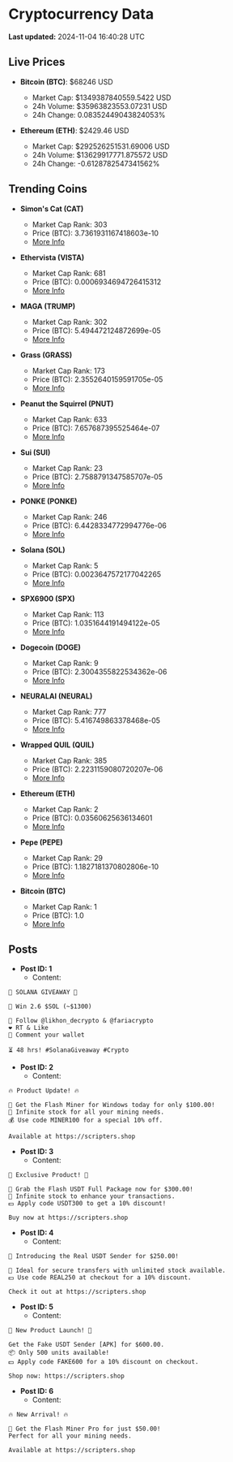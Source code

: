 # Cryptocurrency Data

**Last updated:** 2024-11-04 16:40:28 UTC

## Live Prices
- **Bitcoin (BTC)**: $68246 USD
  - Market Cap: $1349387840559.5422 USD
  - 24h Volume: $35963823553.07231 USD
  - 24h Change: 0.08352449043824053%

- **Ethereum (ETH)**: $2429.46 USD
  - Market Cap: $292526251531.69006 USD
  - 24h Volume: $13629917771.875572 USD
  - 24h Change: -0.6128782547341562%

## Trending Coins
- **Simon's Cat (CAT)**
  - Market Cap Rank: 303
  - Price (BTC): 3.7361931167418603e-10
  - [More Info](https://www.coingecko.com/en/coins/simons-cat)

- **Ethervista (VISTA)**
  - Market Cap Rank: 681
  - Price (BTC): 0.0006934694726415312
  - [More Info](https://www.coingecko.com/en/coins/ethervista)

- **MAGA (TRUMP)**
  - Market Cap Rank: 302
  - Price (BTC): 5.494472124872699e-05
  - [More Info](https://www.coingecko.com/en/coins/maga)

- **Grass (GRASS)**
  - Market Cap Rank: 173
  - Price (BTC): 2.3552640159591705e-05
  - [More Info](https://www.coingecko.com/en/coins/grass)

- **Peanut the Squirrel (PNUT)**
  - Market Cap Rank: 633
  - Price (BTC): 7.657687395525464e-07
  - [More Info](https://www.coingecko.com/en/coins/peanut-the-squirrel)

- **Sui (SUI)**
  - Market Cap Rank: 23
  - Price (BTC): 2.7588791347585707e-05
  - [More Info](https://www.coingecko.com/en/coins/sui)

- **PONKE (PONKE)**
  - Market Cap Rank: 246
  - Price (BTC): 6.4428334772994776e-06
  - [More Info](https://www.coingecko.com/en/coins/ponke)

- **Solana (SOL)**
  - Market Cap Rank: 5
  - Price (BTC): 0.0023647572177042265
  - [More Info](https://www.coingecko.com/en/coins/solana)

- **SPX6900 (SPX)**
  - Market Cap Rank: 113
  - Price (BTC): 1.0351644191494122e-05
  - [More Info](https://www.coingecko.com/en/coins/spx6900)

- **Dogecoin (DOGE)**
  - Market Cap Rank: 9
  - Price (BTC): 2.3004355822534362e-06
  - [More Info](https://www.coingecko.com/en/coins/dogecoin)

- **NEURALAI (NEURAL)**
  - Market Cap Rank: 777
  - Price (BTC): 5.416749863378468e-05
  - [More Info](https://www.coingecko.com/en/coins/neuralai)

- **Wrapped QUIL (QUIL)**
  - Market Cap Rank: 385
  - Price (BTC): 2.2231159080720207e-06
  - [More Info](https://www.coingecko.com/en/coins/wrapped-quil)

- **Ethereum (ETH)**
  - Market Cap Rank: 2
  - Price (BTC): 0.03560625636134601
  - [More Info](https://www.coingecko.com/en/coins/ethereum)

- **Pepe (PEPE)**
  - Market Cap Rank: 29
  - Price (BTC): 1.1827181370802806e-10
  - [More Info](https://www.coingecko.com/en/coins/pepe)

- **Bitcoin (BTC)**
  - Market Cap Rank: 1
  - Price (BTC): 1.0
  - [More Info](https://www.coingecko.com/en/coins/bitcoin)

## Posts
- **Post ID: 1**
  - Content:
```
🚀 SOLANA GIVEAWAY 🚀

🎁 Win 2.6 $SOL (~$1300)

🤝 Follow @likhon_decrypto & @fariacrypto
❤️ RT & Like
💬 Comment your wallet

⏳ 48 hrs! #SolanaGiveaway #Crypto
```

- **Post ID: 2**
  - Content:
```
🔥 Product Update! 🔥

🚀 Get the Flash Miner for Windows today for only $100.00!
🔋 Infinite stock for all your mining needs.
💰 Use code MINER100 for a special 10% off.

Available at https://scripters.shop
```

- **Post ID: 3**
  - Content:
```
🎁 Exclusive Product! 🎁

💸 Grab the Flash USDT Full Package now for $300.00!
🎉 Infinite stock to enhance your transactions.
💵 Apply code USDT300 to get a 10% discount!

Buy now at https://scripters.shop
```

- **Post ID: 4**
  - Content:
```
💎 Introducing the Real USDT Sender for $250.00!

💼 Ideal for secure transfers with unlimited stock available.
💵 Use code REAL250 at checkout for a 10% discount.

Check it out at https://scripters.shop
```

- **Post ID: 5**
  - Content:
```
🚀 New Product Launch! 🚀

Get the Fake USDT Sender [APK] for $600.00.
📦 Only 500 units available!
💵 Apply code FAKE600 for a 10% discount on checkout.

Shop now: https://scripters.shop
```

- **Post ID: 6**
  - Content:
```
🔥 New Arrival! 🔥

💸 Get the Flash Miner Pro for just $50.00!
Perfect for all your mining needs.

Available at https://scripters.shop
```

